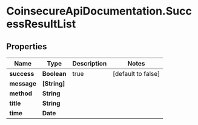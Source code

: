 # CoinsecureApiDocumentation.SuccessResultList

## Properties
Name | Type | Description | Notes
------------ | ------------- | ------------- | -------------
**success** | **Boolean** | true | [default to false]
**message** | **[String]** |  | 
**method** | **String** |  | 
**title** | **String** |  | 
**time** | **Date** |  | 



